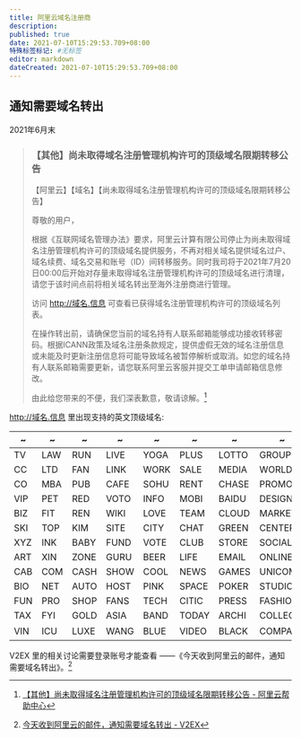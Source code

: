 ```yaml
---
title: 阿里云域名注册商
description:
published: true
date: 2021-07-10T15:29:53.709+08:00
特殊标签标记: #无标签
editor: markdown
dateCreated: 2021-07-10T15:29:53.709+08:00
---
```


## 通知需要域名转出

2021年6月末

> ### 【其他】尚未取得域名注册管理机构许可的顶级域名限期转移公告
>
> 【阿里云】【域名】【尚未取得域名注册管理机构许可的顶级域名限期转移公告】
>
> 尊敬的用户，
>
> 根据《互联网域名管理办法》要求，阿里云计算有限公司停止为尚未取得域名注册管理机构许可的顶级域名提供服务，不再对相关域名提供域名过户、域名续费、域名交易和账号（ID）间转移服务。同时我司将于2021年7月20日00:00后开始对存量未取得域名注册管理机构许可的顶级域名进行清理，请您于该时间点前将相关域名转出至海外注册商进行管理。
>
> 访问 <http://域名.信息> 可查看已获得域名注册管理机构许可的顶级域名列表。
>
> 在操作转出前，请确保您当前的域名持有人联系邮箱能够成功接收转移密码。根据ICANN政策及域名注册条款规定，提供虚假无效的域名注册信息或未能及时更新注册信息将可能导致域名被暂停解析或取消。如您的域名持有人联系邮箱需要更新，请您联系阿里云客服并提交工单申请邮箱信息修改。
>
> 由此给您带来的不便，我们深表歉意，敬请谅解。[^info720]

[^info720]: [【其他】尚未取得域名注册管理机构许可的顶级域名限期转移公告 - 阿里云帮助中心](https://web.archive.org/web/20210710023115/https://help.aliyun.com/noticelist/articleid/1060864985.html)

<http://域名.信息> 里出现支持的英文顶级域名:

| ~   | ~   | ~    | ~    | ~    | ~     | ~     | ~       | ~              |
| --- | --- | ---- | ---- | ---- | ----- | ----- | ------- | -------------- |
| TV  | LAW | RUN  | LIVE | YOGA | PLUS  | LOTTO | GROUP   | WEBSITE        |
| CC  | LTD | FAN  | LINK | WORK | SALE  | MEDIA | WORLD   | ORGANIC        |
| CO  | MBA | PUB  | CAFE | SOHU | RENT  | CHASE | PROMO   | THEATRE        |
| VIP | PET | RED  | VOTO | INFO | MOBI  | BAIDU | DESIGN  | STORAGE        |
| BIZ | FIT | REN  | WIKI | LOVE | TEAM  | CLOUD | MARKET  | ORGANIC        |
| SKI | TOP | KIM  | SITE | CITY | CHAT  | GREEN | CENTER  | MONSTER        |
| XYZ | INK | BABY | FUND | VOTE | CLUB  | STORE | SOCIAL  | SECURITY       |
| ART | XIN | ZONE | GURU | BEER | LIFE  | EMAIL | ONLINE  | SHOPPING       |
| CAB | COM | CASH | SHOW | COOL | NEWS  | GAMES | UNICOM  | JPMORGAN       |
| BIO | NET | AUTO | HOST | PINK | SPACE | POKER | STUDIO  | PROTECTION     |
| FUN | PRO | SHOP | FANS | TECH | CITIC | PRESS | FASHION | TECHNOLOGY     |
| TAX | FYI | GOLD | ASIA | BAND | TODAY | ARCHI | COLLEGE |                |
| VIN | ICU | LUXE | WANG | BLUE | VIDEO | BLACK | COMPANY | [域名.信息][h] |

[h]: https://archive.is/YnFEJ "http://域名.信息/"

V2EX 里的相关讨论需要登录账号才能查看 ——《今天收到阿里云的邮件，通知需要域名转出》。[^786427]

[^786427]: [今天收到阿里云的邮件，通知需要域名转出 - V2EX](https://www.v2ex.com/t/786427)
